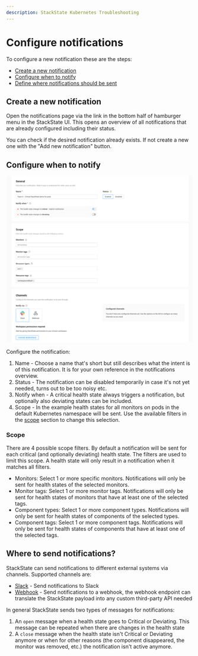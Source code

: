 ```yaml
---
description: StackState Kubernetes Troubleshooting
---
```


# Configure notifications 

To configure a new notification these are the steps:

* [Create a new notification](#create-a-new-notification)
* [Configure when to notify](#configure-when-to-notify)
* [Define where notifications should be sent](#where-to-send-notifications)

## Create a new notification

Open the notifications page via the link in the bottom half of hamburger menu in the StackState UI. This opens an overview of all notifications that are already configured including their status.

You can check if the desired notification already exists. If not create a new one with the "Add new notification" button.

## Configure when to notify

![Adding a new notification](/.gitbook/assets/k8s/notifications-add-new-notification.png)

Configure the notification:

1. Name - Choose a name that's short but still describes what the intent is of this notification. It is for your own reference in the notifications overview.
2. Status - The notification can be disabled temporarily in case it's not yet needed, turns out to be too noisy etc.
3. Notify when - A critical health state always triggers a notification, but optionally also deviating states can be included.
4. Scope - In the example health states for all monitors on pods in the default Kubernetes namespace will be sent. Use the available  filters in the [scope](#scopes) section to change this selection.

### Scope

There are 4 possible scope filters. By default a notification will be sent for each critical (and optionally deviating) health state. The filters are used to limit this scope. A health state will only result in a notification when it matches all filters.

* Monitors: Select 1 or more specific monitors. Notifications will only be sent for health states of the selected monitors.
* Monitor tags: Select 1 or more monitor tags. Notifications will only be sent for health states of monitors that have at least one of the selected tags.
* Component types: Select 1 or more component types. Notifications will only be sent for health states of components of the selected types.
* Component tags: Select 1 or more component tags. Notifications will only be sent for health states of components that have at least one of the selected tags.

## Where to send notifications?

StackState can send notifications to different external systems via channels. Supported channels are:

* [Slack](channels/slack.md) - Send notifications to Slack
* [Webhook](channels/webhook.md) - Send notifications to a webhook, the webhook endpoint can translate the StackState payload into any custom third-party API needed

In general StackState sends two types of messages for notifications:

1. An `open` message when a health state goes to Critical or Deviating. This message can be repeated when there are changes in the health state
2. A `close` message when the health state isn't Critical or Deviating anymore or when for other reasons (the component disappeared, the monitor was removed, etc.) the notification isn't active anymore.
